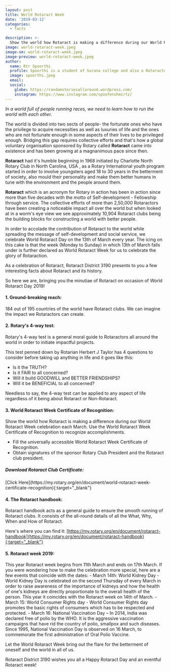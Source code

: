 ```yaml
---
layout: post
title: World Rotaract Week
date: '2019-03-12'
categories:
  - facts

description: >-
  Show the world how Rotaract is making a difference during our World Rotaract Week celebration each March.
image: world-rotaract-week.jpeg
image-sm: world-rotaract-week.jpeg
image-preview: world-rotaract-week.jpeg
author:
  name: Rtr Spoorthi
  profile: Spoorthi is a student of Surana college and also a Rotaractor from Rotaract club of Surana College. In between reading every novel she could get her hands on, she sometimes writes blogs. Known for her facepalm worthy puns and an unpredictable burst of energy especially when there's music playing in the background, she is currently cringing as she writes about herself.
  image: spoorthi.jpeg
  email: 
  social:
    globe: https://randomstoriesallaround.wordpress.com/
    instagram: https://www.instagram.com/spoofenshmirtz/
---
```


*In a world full of people running races, we need to learn how to run the world with each other.*

The world is divided into two sects of people- the fortunate ones who have the privilege to acquire necessities as well as luxuries of life and the ones who are not fortunate enough in some aspects of their lives to be privileged enough. 
Bridging this gap requires collective efforts and that's how a global voluntary organisation sponsored by Rotary called **Rotaract** came into existence and has been growing at a magnanimous pace since then.

**Rotaract** had it's humble beginning in 1968 initiated by Charlotte North Rotary Club in North Carolina,  USA , as a Rotary International youth program started in order to involve youngsters aged 18 to 30 years in the betterment of society, also mould their personality and make them better humans in tune with the environment and the people around them. 

**Rotaract** which is an acronym for Rotary in action has been in action since more than five decades with the motto of Self-development - Fellowship through service. The collective efforts of more than 2,50,000 Rotaractors have been creating a noticeable impact all over the world but when looked at in a worm's eye view we see approximately 10,904 Rotaract clubs being the building blocks for constructing a world with better people.

In order to accolade the contribution of Rotaract to the world while spreading the message of self-development and social service, we celebrate World Rotaract Day on the 13th of March every year. The icing on this cake is that the week (Monday to Sunday) in which 13th of March falls under is further declared as World Rotaract Week for us to celebrate the glory of Rotaraction.

As a celebration of Rotaract, Rotaract District 3190 presents to you a few interesting facts about Rotaract and its history.

So here we are, bringing you the minutiae of Rotaract on occasion of World Rotaract Day 2019!

<h4>1. Ground-breaking reach:</h4>
184 out of 195 countries of the world have Rotaract clubs. We can imagine the impact we Rotaractors can create.

<h4>2. Rotary's 4-way test:</h4>
Rotary's 4-way test is a general moral guide to Rotaractors all around the world in order to initiate impactful projects.

This test penned down by Rotarian Herbert J Taylor has 4 questions to consider before taking up anything in life and it goes like this:

- Is it the TRUTH?
- Is it FAIR to all concerned?
- Will it build GOODWILL and BETTER FRIENDSHIPS?
- Will it be BENEFICIAL to all concerned?

Needless to say, the 4-way test can be applied to any aspect of life regardless of it being about Rotaract or Non-Rotaract.

<h4>3. World Rotaract Week Certificate of Recognition:</h4>
Show the world how Rotaract is making a difference during our World Rotaract Week celebration each March. Use the World Rotaract Week Certificate of Recognition to recognize accomplishments.

- Fill the universally accessible World Rotaract Week Certificate of Recognition.
- Obtain signatures of the sponsor Rotary Club President and the Rotaract club president.

<h5>Download Rotaract Club Certificate:</h5> [Click Here](https://my.rotary.org/en/document/world-rotaract-week-certificate-recognition){:target="_blank"}

<h4>4. The Rotaract handbook:</h4> 
Rotaract handbook acts as a general guide to ensure the smooth running of Rotaract clubs. It consists of the all-round details of all the What, Why, When and How of Rotaract. 

Here's where you can find it: [https://my.rotary.org/en/document/rotaract-handbook](https://my.rotary.org/en/document/rotaract-handbook){:target="_blank"}

<h4>5. Rotaract week 2019:</h4> 
This year Rotaract week begins from 11th March and ends on 17th March.
If you were wondering how to make the celebration more special, here are a few events that coincide with the dates:  
- March 14th: World Kidney Day - World Kidney Day is celebrated on the second Thursday of every March in order to raise awareness of the importance of kidneys and how the health of one's kidneys are directly proportionate to the overall health of the person. This year it coincides with the Rotaract week on 14th of March. 
- March 15: World Consumer Rights day - World Consumer Rights day promotes the basic rights of consumers which has to be respected and protected.
- March 16: National Vaccination Day – In 2014, India was declared free of polio by the WHO. It is the aggressive vaccination campaigns that have rid the country of polio, smallpox and such diseases. Since 1995, National Vaccination Day is observed on 16 March, to commemorate the first administration of Oral Polio Vaccine.

Let the World Rotaract Week bring out the flare for the betterment of oneself and the world in all of us.

Rotaract District 3190 wishes you all a Happy Rotaract Day and an eventful Rotaract week!
